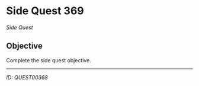 # Side Quest 369

*Side Quest*

## Objective
Complete the side quest objective.

---
*ID: QUEST00368*